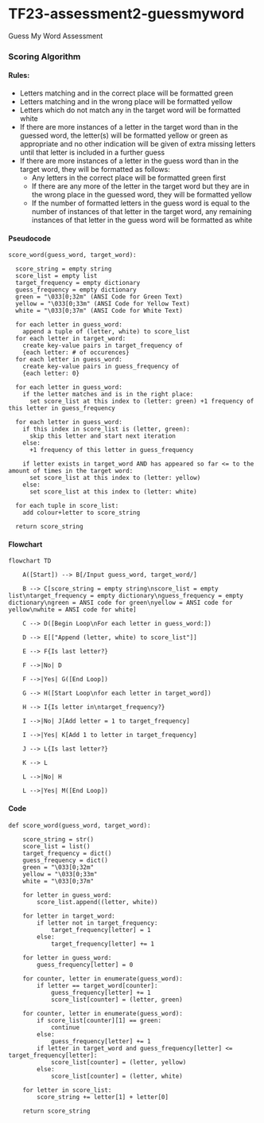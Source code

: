 # TF23-assessment2-guessmyword
Guess My Word Assessment

### Scoring Algorithm
#### Rules:
* Letters matching and in the correct place will be formatted green
* Letters matching and in the wrong place will be formatted yellow
* Letters which do not match any in the target word will be formatted white
* If there are more instances of a letter in the target word than in the guessed word, the letter(s) will be formatted yellow or green as appropriate and no other indication will be given of extra missing letters until that letter is included in a further guess
* If there are more instances of a letter in the guess word than in the target word, they will be formatted as follows:
  * Any letters in the correct place will be formatted green first
  * If there are any more of the letter in the target word but they are in the wrong place in the guessed word, they will be formatted yellow
  * If the number of formatted letters in the guess word is equal to the number of instances of that letter in the target word, any remaining instances of that letter in the guess word will be formatted as white

#### Pseudocode

```angular2html
score_word(guess_word, target_word):

  score_string = empty string
  score_list = empty list
  target_frequency = empty dictionary
  guess_frequency = empty dictionary
  green = "\033[0;32m" (ANSI Code for Green Text)
  yellow = "\033[0;33m" (ANSI Code for Yellow Text)
  white = "\033[0;37m" (ANSI Code for White Text)

  for each letter in guess_word:
    append a tuple of (letter, white) to score_list
  for each letter in target_word:
    create key-value pairs in target_frequency of 
    {each letter: # of occurences}
  for each letter in guess_word:
    create key-value pairs in guess_frequency of
    {each letter: 0}

  for each letter in guess_word:
    if the letter matches and is in the right place:
      set score_list at this index to (letter: green) +1 frequency of this letter in guess_frequency

  for each letter in guess_word:
    if this index in score_list is (letter, green):
      skip this letter and start next iteration
    else:
      +1 frequency of this letter in guess_frequency
    
    if letter exists in target_word AND has appeared so far <= to the amount of times in the target word:
      set score_list at this index to (letter: yellow)
    else:
      set score_list at this index to (letter: white)

  for each tuple in score_list:
    add colour+letter to score_string
  
  return score_string
```
#### Flowchart

```mermaid
flowchart TD

    A([Start]) --> B[/Input guess_word, target_word/]

    B --> C[score_string = empty string\nscore_list = empty list\ntarget_frequency = empty dictionary\nguess_frequency = empty dictionary\ngreen = ANSI code for green\nyellow = ANSI code for yellow\nwhite = ANSI code for white]

    C --> D([Begin Loop\nFor each letter in guess_word:])

    D --> E[["Append (letter, white) to score_list"]]

    E --> F{Is last letter?}

    F -->|No| D

    F -->|Yes| G([End Loop])

    G --> H([Start Loop\nfor each letter in target_word])

    H --> I{Is letter in\ntarget_frequency?}

    I -->|No| J[Add letter = 1 to target_frequency]

    I -->|Yes| K[Add 1 to letter in target_frequency]

    J --> L{Is last letter?}

    K --> L

    L -->|No| H

    L -->|Yes| M([End Loop])
```

#### Code

```angular2html
def score_word(guess_word, target_word):
    
    score_string = str()
    score_list = list()
    target_frequency = dict()
    guess_frequency = dict()
    green = "\033[0;32m"
    yellow = "\033[0;33m"
    white = "\033[0;37m"

    for letter in guess_word:
        score_list.append((letter, white))
    
    for letter in target_word:
        if letter not in target_frequency:
            target_frequency[letter] = 1
        else:
            target_frequency[letter] += 1
    
    for letter in guess_word:
        guess_frequency[letter] = 0

    for counter, letter in enumerate(guess_word):
        if letter == target_word[counter]:
            guess_frequency[letter] += 1
            score_list[counter] = (letter, green)

    for counter, letter in enumerate(guess_word):
        if score_list[counter][1] == green:
            continue
        else:
            guess_frequency[letter] += 1
        if letter in target_word and guess_frequency[letter] <= target_frequency[letter]:
            score_list[counter] = (letter, yellow)
        else:
            score_list[counter] = (letter, white)
    
    for letter in score_list:
        score_string += letter[1] + letter[0]
    
    return score_string
```